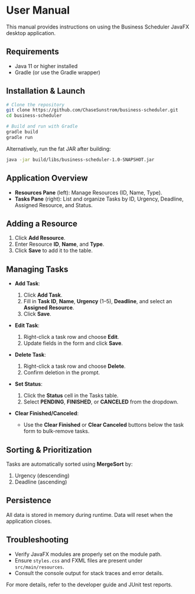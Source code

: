 # User Manual

This manual provides instructions on using the Business Scheduler JavaFX desktop application.

## Requirements

- Java 11 or higher installed
- Gradle (or use the Gradle wrapper)

## Installation & Launch

```bash
# Clone the repository
git clone https://github.com/ChaseSunstrom/business-scheduler.git
cd business-scheduler

# Build and run with Gradle
gradle build
gradle run
```

Alternatively, run the fat JAR after building:

```bash
java -jar build/libs/business-scheduler-1.0-SNAPSHOT.jar
```

## Application Overview

- **Resources Pane** (left): Manage Resources (ID, Name, Type).
- **Tasks Pane** (right): List and organize Tasks by ID, Urgency, Deadline, Assigned Resource, and Status.

## Adding a Resource

1. Click **Add Resource**.
2. Enter Resource **ID**, **Name**, and **Type**.
3. Click **Save** to add it to the table.

## Managing Tasks

- **Add Task**:
  1. Click **Add Task**.
  2. Fill in **Task ID**, **Name**, **Urgency** (1–5), **Deadline**, and select an **Assigned Resource**.
  3. Click **Save**.

- **Edit Task**:
  1. Right-click a task row and choose **Edit**.
  2. Update fields in the form and click **Save**.

- **Delete Task**:
  1. Right-click a task row and choose **Delete**.
  2. Confirm deletion in the prompt.

- **Set Status**:
  1. Click the **Status** cell in the Tasks table.
  2. Select **PENDING**, **FINISHED**, or **CANCELED** from the dropdown.

- **Clear Finished/Canceled**:
  - Use the **Clear Finished** or **Clear Canceled** buttons below the task form to bulk-remove tasks.

## Sorting & Prioritization

Tasks are automatically sorted using **MergeSort** by:
1. Urgency (descending)
2. Deadline (ascending)

## Persistence

All data is stored in memory during runtime. Data will reset when the application closes.

## Troubleshooting

- Verify JavaFX modules are properly set on the module path.
- Ensure `styles.css` and FXML files are present under `src/main/resources`.
- Consult the console output for stack traces and error details.

For more details, refer to the developer guide and JUnit test reports. 
